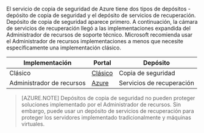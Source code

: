 El servicio de copia de seguridad de Azure tiene dos tipos de depósitos - depósito de copia de seguridad y el depósito de servicios de recuperación. Depósito de copia de seguridad aparece primero. A continuación, la cámara de servicios de recuperación llegó a las implementaciones expandida del Administrador de recursos de soporte técnico. Microsoft recomienda usar el Administrador de recursos implementaciones a menos que necesite específicamente una implementación clásico.

| **Implementación** | **Portal** | **Depósito** |
|-----------|------|-----|
|Clásico|[Clásico](https://manage.windowsazure.com)|Copia de seguridad|
|Administrador de recursos|[Azure](https://portal.azure.com)|Servicios de recuperación|

> [AZURE.NOTE] Depósitos de copia de seguridad no pueden proteger soluciones implementado por el Administrador de recursos. Sin embargo, puede usar un depósito de servicios de recuperación para proteger los servidores implementado tradicionalmente y máquinas virtuales.  
